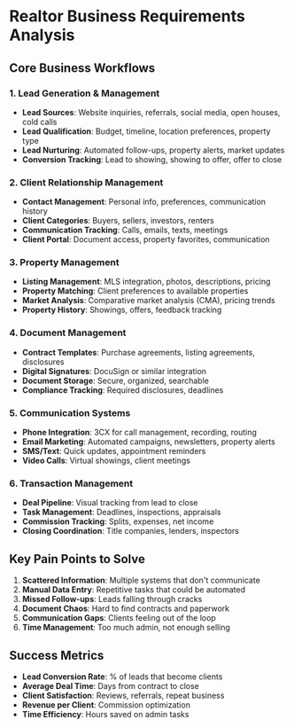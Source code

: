 # Realtor Business Requirements Analysis

## Core Business Workflows

### 1. Lead Generation & Management
- **Lead Sources**: Website inquiries, referrals, social media, open houses, cold calls
- **Lead Qualification**: Budget, timeline, location preferences, property type
- **Lead Nurturing**: Automated follow-ups, property alerts, market updates
- **Conversion Tracking**: Lead to showing, showing to offer, offer to close

### 2. Client Relationship Management
- **Contact Management**: Personal info, preferences, communication history
- **Client Categories**: Buyers, sellers, investors, renters
- **Communication Tracking**: Calls, emails, texts, meetings
- **Client Portal**: Document access, property favorites, communication

### 3. Property Management
- **Listing Management**: MLS integration, photos, descriptions, pricing
- **Property Matching**: Client preferences to available properties
- **Market Analysis**: Comparative market analysis (CMA), pricing trends
- **Property History**: Showings, offers, feedback tracking

### 4. Document Management
- **Contract Templates**: Purchase agreements, listing agreements, disclosures
- **Digital Signatures**: DocuSign or similar integration
- **Document Storage**: Secure, organized, searchable
- **Compliance Tracking**: Required disclosures, deadlines

### 5. Communication Systems
- **Phone Integration**: 3CX for call management, recording, routing
- **Email Marketing**: Automated campaigns, newsletters, property alerts
- **SMS/Text**: Quick updates, appointment reminders
- **Video Calls**: Virtual showings, client meetings

### 6. Transaction Management
- **Deal Pipeline**: Visual tracking from lead to close
- **Task Management**: Deadlines, inspections, appraisals
- **Commission Tracking**: Splits, expenses, net income
- **Closing Coordination**: Title companies, lenders, inspectors

## Key Pain Points to Solve

1. **Scattered Information**: Multiple systems that don't communicate
2. **Manual Data Entry**: Repetitive tasks that could be automated
3. **Missed Follow-ups**: Leads falling through cracks
4. **Document Chaos**: Hard to find contracts and paperwork
5. **Communication Gaps**: Clients feeling out of the loop
6. **Time Management**: Too much admin, not enough selling

## Success Metrics

- **Lead Conversion Rate**: % of leads that become clients
- **Average Deal Time**: Days from contract to close
- **Client Satisfaction**: Reviews, referrals, repeat business
- **Revenue per Client**: Commission optimization
- **Time Efficiency**: Hours saved on admin tasks